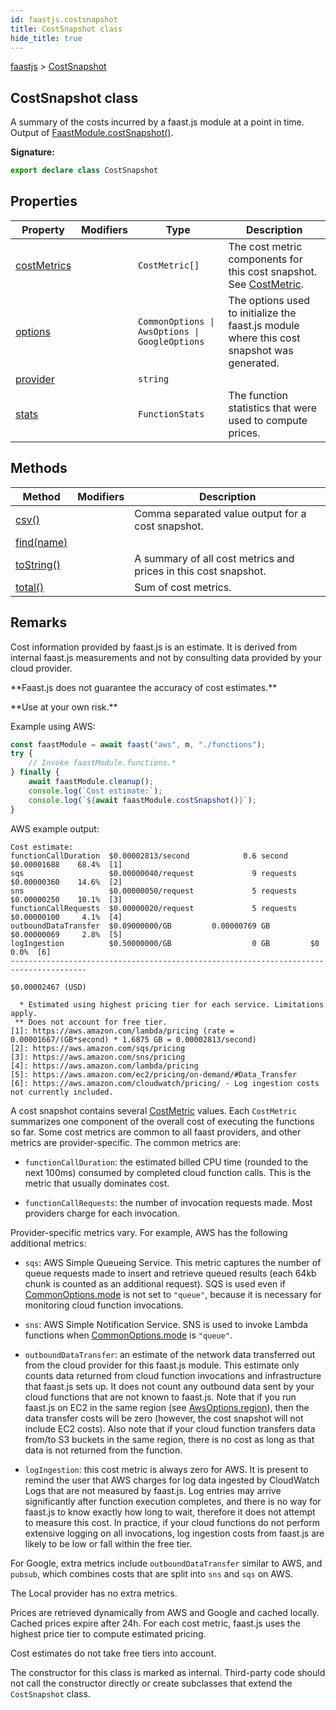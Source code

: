 ```yaml
---
id: faastjs.costsnapshot
title: CostSnapshot class
hide_title: true
---
```

[faastjs](./faastjs.md) &gt; [CostSnapshot](./faastjs.costsnapshot.md)

## CostSnapshot class

A summary of the costs incurred by a faast.js module at a point in time. Output of [FaastModule.costSnapshot()](./faastjs.faastmodule.costsnapshot.md)<!-- -->.

<b>Signature:</b>

```typescript
export declare class CostSnapshot 
```

## Properties

|  Property | Modifiers | Type | Description |
|  --- | --- | --- | --- |
|  [costMetrics](./faastjs.costsnapshot.costmetrics.md) |  | <code>CostMetric[]</code> | The cost metric components for this cost snapshot. See [CostMetric](./faastjs.costmetric.md)<!-- -->. |
|  [options](./faastjs.costsnapshot.options.md) |  | <code>CommonOptions &#124; AwsOptions &#124; GoogleOptions</code> | The options used to initialize the faast.js module where this cost snapshot was generated. |
|  [provider](./faastjs.costsnapshot.provider.md) |  | <code>string</code> |  |
|  [stats](./faastjs.costsnapshot.stats.md) |  | <code>FunctionStats</code> | The function statistics that were used to compute prices. |

## Methods

|  Method | Modifiers | Description |
|  --- | --- | --- |
|  [csv()](./faastjs.costsnapshot.csv.md) |  | Comma separated value output for a cost snapshot. |
|  [find(name)](./faastjs.costsnapshot.find.md) |  |  |
|  [toString()](./faastjs.costsnapshot.tostring.md) |  | A summary of all cost metrics and prices in this cost snapshot. |
|  [total()](./faastjs.costsnapshot.total.md) |  | Sum of cost metrics. |

## Remarks

Cost information provided by faast.js is an estimate. It is derived from internal faast.js measurements and not by consulting data provided by your cloud provider.

\*\*Faast.js does not guarantee the accuracy of cost estimates.\*\*

\*\*Use at your own risk.\*\*

Example using AWS:

```typescript
const faastModule = await faast("aws", m, "./functions");
try {
    // Invoke faastModule.functions.*
} finally {
    await faastModule.cleanup();
    console.log(`Cost estimate:`);
    console.log(`${await faastModule.costSnapshot()}`);
}

```
AWS example output:

```
Cost estimate:
functionCallDuration  $0.00002813/second            0.6 second     $0.00001688    68.4%  [1]
sqs                   $0.00000040/request             9 requests   $0.00000360    14.6%  [2]
sns                   $0.00000050/request             5 requests   $0.00000250    10.1%  [3]
functionCallRequests  $0.00000020/request             5 requests   $0.00000100     4.1%  [4]
outboundDataTransfer  $0.09000000/GB         0.00000769 GB         $0.00000069     2.8%  [5]
logIngestion          $0.50000000/GB                  0 GB         $0              0.0%  [6]
---------------------------------------------------------------------------------------
                                                                   $0.00002467 (USD)

  * Estimated using highest pricing tier for each service. Limitations apply.
 ** Does not account for free tier.
[1]: https://aws.amazon.com/lambda/pricing (rate = 0.00001667/(GB*second) * 1.6875 GB = 0.00002813/second)
[2]: https://aws.amazon.com/sqs/pricing
[3]: https://aws.amazon.com/sns/pricing
[4]: https://aws.amazon.com/lambda/pricing
[5]: https://aws.amazon.com/ec2/pricing/on-demand/#Data_Transfer
[6]: https://aws.amazon.com/cloudwatch/pricing/ - Log ingestion costs not currently included.

```
A cost snapshot contains several [CostMetric](./faastjs.costmetric.md) values. Each `CostMetric` summarizes one component of the overall cost of executing the functions so far. Some cost metrics are common to all faast providers, and other metrics are provider-specific. The common metrics are:

- `functionCallDuration`<!-- -->: the estimated billed CPU time (rounded to the next 100ms) consumed by completed cloud function calls. This is the metric that usually dominates cost.

- `functionCallRequests`<!-- -->: the number of invocation requests made. Most providers charge for each invocation.

Provider-specific metrics vary. For example, AWS has the following additional metrics:

- `sqs`<!-- -->: AWS Simple Queueing Service. This metric captures the number of queue requests made to insert and retrieve queued results (each 64kb chunk is counted as an additional request). SQS is used even if [CommonOptions.mode](./faastjs.commonoptions.mode.md) is not set to `"queue"`<!-- -->, because it is necessary for monitoring cloud function invocations.

- `sns`<!-- -->: AWS Simple Notification Service. SNS is used to invoke Lambda functions when [CommonOptions.mode](./faastjs.commonoptions.mode.md) is `"queue"`<!-- -->.

- `outboundDataTransfer`<!-- -->: an estimate of the network data transferred out from the cloud provider for this faast.js module. This estimate only counts data returned from cloud function invocations and infrastructure that faast.js sets up. It does not count any outbound data sent by your cloud functions that are not known to faast.js. Note that if you run faast.js on EC2 in the same region (see [AwsOptions.region](./faastjs.awsoptions.region.md)<!-- -->), then the data transfer costs will be zero (however, the cost snapshot will not include EC2 costs). Also note that if your cloud function transfers data from/to S3 buckets in the same region, there is no cost as long as that data is not returned from the function.

- `logIngestion`<!-- -->: this cost metric is always zero for AWS. It is present to remind the user that AWS charges for log data ingested by CloudWatch Logs that are not measured by faast.js. Log entries may arrive significantly after function execution completes, and there is no way for faast.js to know exactly how long to wait, therefore it does not attempt to measure this cost. In practice, if your cloud functions do not perform extensive logging on all invocations, log ingestion costs from faast.js are likely to be low or fall within the free tier.

For Google, extra metrics include `outboundDataTransfer` similar to AWS, and `pubsub`<!-- -->, which combines costs that are split into `sns` and `sqs` on AWS.

The Local provider has no extra metrics.

Prices are retrieved dynamically from AWS and Google and cached locally. Cached prices expire after 24h. For each cost metric, faast.js uses the highest price tier to compute estimated pricing.

Cost estimates do not take free tiers into account.

The constructor for this class is marked as internal. Third-party code should not call the constructor directly or create subclasses that extend the `CostSnapshot` class.
